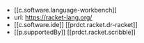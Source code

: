 
- [[c.software.language-workbench]]
- url: https://racket-lang.org/
- [[c.software.ide]] [[prdct.racket.dr-racket]] 
- [[p.supportedBy]] [[prdct.racket.scribble]]